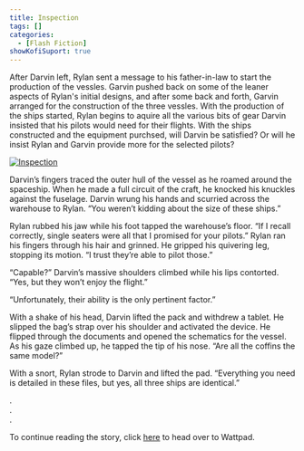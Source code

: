 ```yaml
---
title: Inspection
tags: []
categories:
  - [Flash Fiction]
showKofiSuport: true
---
```

After Darvin left, Rylan sent a message to his father-in-law to start the production of the vessles. Garvin pushed back on some of the leaner aspects of Rylan's initial designs, and after some back and forth, Garvin arranged for the construction of the three vessles. With the production of the ships started, Rylan begins to aquire all the various bits of gear Darvin insisted that his pilots would need for their flights.<!-- more --> With the ships constructed and the equipment purchsed, will Darvin be satisfied? Or will he insist Rylan and Garvin provide more for the selected pilots?

<div class="center">

[![Inspection](/images/covers/mounting-tensions.png "Inspection")](https://www.wattpad.com/...)

</div>

Darvin’s fingers traced the outer hull of the vessel as he roamed around the spaceship. When he made a full circuit of the craft, he knocked his knuckles against the fuselage. Darvin wrung his hands and scurried across the warehouse to Rylan. “You weren’t kidding about the size of these ships.”

Rylan rubbed his jaw while his foot tapped the warehouse’s floor. “If I recall correctly, single seaters were all that I promised for your pilots.” Rylan ran his fingers through his hair and grinned. He gripped his quivering leg, stopping its motion. “I trust they’re able to pilot those.”

“Capable?” Darvin’s massive shoulders climbed while his lips contorted. “Yes, but they won’t enjoy the flight.”

“Unfortunately, their ability is the only pertinent factor.”

With a shake of his head, Darvin lifted the pack and withdrew a tablet. He slipped the bag’s strap over his shoulder and activated the device. He flipped through the documents and opened the schematics for the vessel. As his gaze climbed up, he tapped the tip of his nose. “Are all the coffins the same model?”

With a snort, Rylan strode to Darvin and lifted the pad. “Everything you need is detailed in these files, but yes, all three ships are identical.” 

<div class="center story-ellipses">

.</br>
.</br>
.</br>

</div>

<div>

To continue reading the story, click [here](https://www.wattpad.com/...) to head over to Wattpad.

</div>